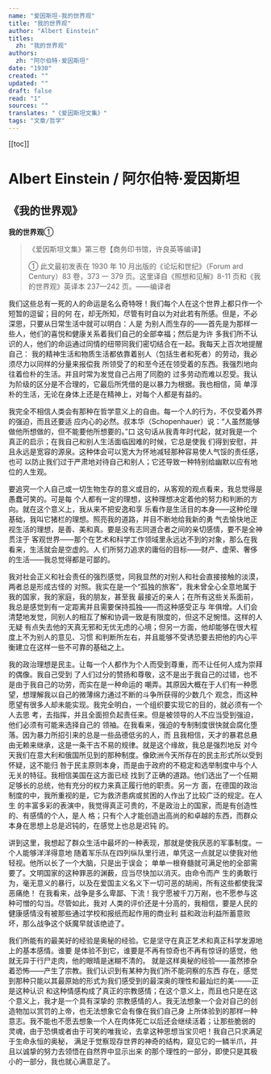 ```yaml
---
name: "爱因斯坦-我的世界观"
title: "我的世界观"
author: "Albert Einstein"
titles:
  zh: "我的世界观"
authors:
  zh: "阿尔伯特·爱因斯坦"
date: "1930"
created: ""
updated: ""
draft: false
read: "1"
sources: ""
translates: "《爱因斯坦文集》"
tags: "文章/哲学"
---
```


[[toc]]

# Albert Einstein / 阿尔伯特·爱因斯坦

## 《我的世界观》

**我的世界观**①

> 《爱因斯坦文集》第三卷【商务印书馆，许良英等编译】
> 
> ① 此文最初发表在 1930 年 10 月出版的《论坛和世纪》（Forum ard Century）83
> 卷，373 一 379 页。这里译自《照想和见解》8-11 页和《我的世界观》英译本 237—242
> 页。——编译者

我们这些总有一死的人的命运是名么奇特呀！我们每个人在这个世界上都只作一个短暂的逗留；目的何
在，却无所知，尽管有时自以为对此若有所感。但是，不必深思，只要从日常生活中就可以明白：人是
为别人而生存的——首先是为那样一些人，他们的喜悦和健康关系着我们自己的全部幸福；然后是为许
多我们所不认识的人，他们的命运通过同情的纽带同我们密切结合在一起。我每天上百次地提醒自己：
我的精神生活和物质生活都依靠着别人（包括生者和死者）的劳动，我必须尽力以同样的分量来报偿我
所领受了的和至今还在领受着的东西。我强烈地向往着俭朴的生活。并且时常为发觉自己占用了同胞的
过多劳动而难以忍受。我认为阶级的区分是不合理的，它最后所凭借的是以暴力为根据。我也相信，简
单淳朴的生活，无论在身体上还是在精神上，对每个人都是有益的。

我完全不相信人类会有那种在哲学意义上的自由。每一个人的行为，不仅受着外界的强迫，而且还要适
应内心的必然。叔本华（Schopenhauer）说：“人虽然能够做他所想做的，但不能要他所想要的。”口
这句话从我青年时代起，就对我是一个真正的启示；在我自己和别人生活面临因难的时候，它总是使我
们得到安慰，并且永远是宽容的源泉。这种体会可以宽大为怀地减轻那种容易使人气馁的责任感，也可
以防止我们过于严肃地对待自己和别人；它还导致一种特别给幽默以应有地位的人生观。

要追究一个人自己或一切生物生存的意义或目的，从客观的观点看来，我总觉得是愚蠢可笑的。可是每
个人都有一定的理想，这种理想决定着他的努力和判断的方向。就在这个意义上，我从来不把安逸和享
乐看作是生活目的本身——这种伦理基础，我叫它猪栏的理想。照亮我的道路，并目不断地给我新的勇
气去愉快地正视生活的理想，是善、美和真。要是没有志同道合者之间的亲切感情，要不是全神贯注于
客观世界——那个在艺术和科学工作领域里永远达不到的对象，那么在我看来，生活就会是空虚的。人
们所努力追求的庸俗的目标——财产、虚荣、奢侈的生活——我总觉得都是可鄙的。

我对社会正义和社会责任的强烈感觉，同我显然的对别人和社会直接接触的淡漠，两者总是形成古怪的
对照。我实在是一个“孤独的旅客”，我未曾全心全意地属于我的国家，我的家庭，我的朋友，甚至我
最接近的亲人；在所有这些关系面前，我总是感觉到有一定距离并且需要保持孤独——而这种感受正与
年俱增。人们会清楚地发觉，同别人的相互了解和协调一致是有限度的，但这不足惋惜。这样的人无疑
有点失去他的天真无邪和无优无虑的心境；但另一方面，他却能够在很大程度上不为别人的意见、习惯
和判断所左右，并且能够不受诱恐要去把他的内心平衡建立在这样一些不可靠的基础之上。

我的政治理想是民主。让每一个人都作为个人而受到尊重，而不让任何人成为崇拜的偶像。我自己受到
了人们过分的赞扬和尊敬，这不是出于我自己的过错，也不是由于我自己的功劳，而实在是一种命运的
嘲弄。其原因大概在于人们有一种愿望，想理解我以自己的微薄绵力通过不断的斗争所获得的少数几个
观念，而这种愿望有很多人却未能实现。我完全明白，一个组织要实现它的目的，就必须有一个人去思
考，去指挥，并且全面担负起责任来。但是被领导的人不应当受到强迫，他们必须有可能来选择自己的
领袖。在我看来，强迫的专制制度很快就会腐化堕落。因为暴力所招引来的总是一些品德低劣的人，而
且我相信，天才的暴君总悬由无赖来继承，这是一条干古不易的规律。就是这个缘故，我总是强烈地反
对今天我们在意大利和俄国所见到的那种制度。像欧洲今天所存在的民主形式所以受到怀疑，这不能归
咎于民主原则本身，而是由于政府的不稳定和选举制度中与个人无关的特征。我相信美国在这方面已经
找到了正确的道路。他们选出了一个任期足够长的总统，他有充分的权力来真正履行他的职责。另一方
面，在德国的政治制度的中，我所重视的是，它为救济患病或贫困的人作出了比较广泛的规定。在人生
的丰富多彩的表演中，我觉得真正可贵的，不是政治上的国家，而是有创造性的、有感情的个人，是人
格；只有个人才能创造出高尚的和卓越的东西，而群众本身在思想上总是迟钝的，在感觉上也总是迟钝
的。

讲到这里，我想起了群众生活中最坏的一种表现，那就是使我厌恶的军事制度。一个人能够洋洋得意地
随着军乐队在四列纵队里行进，单凭这一点就足以使我对他轻视。他所以长了一个大脑，只是出于误会；
单单一根脊髓就可满足他的全部需要了。文明国家的这种罪恶的渊薮，应当尽快加以消灭。由命令而产
生的勇敢行为，毫无意义的暴行，以及在爱国主义名义下一切可恶的胡闹，所有这些都使我深恶痛绝！
在我看来，战争是多么卑鄙、下流！我宁愿被千刀万剐，也不愿参与这种可憎的勾当。尽管如此，我对
人类的评价还是十分高的，我相信，要是人民的健康感情没有被那些通过学校和报纸而起作用的商业利
益和政治利益所蓄意败坏，那么战争这个妖魔早就该绝迹了。

我们所能有的最美好的经验是奥秘的经验。它是坚守在真正艺术和真正科学发源地上的基本感情。谁要
是体验不到它，谁要是不再有惊奇也不再有惊讶的感觉，他就无异于行尸走肉，他的眼晴是迷糊不清的。
就是这样奥秘的经验——虽然掺杂着恐怖——产生了宗教。我们认识到有某种为我们所不能洞察的东西
存在，感觉到那种只能以其最原始的形式为我们感受到的最深奥的理性和最灿烂的美-——正是这种认识
和这种情感构成了真正的宗教感情；在这个意义上，而且也只是在这个意义上，我才是一个具有深挚的
宗教感情的人。我无法想象一个会对自己的创造物加以赏罚的上帝，也无法想象它会有像在我们自己身
上所体验到的那样一种意志。我不能也不愿去想象一个人在肉体死亡以后还会继续活着；让那些脆弱的
灵魂，由于恐惧或者由于可笑的唯我论，去拿这种思想当宝贝吧！我自己只求满足于生命永恒的奥秘，
满足于觉察现存世界的神奇的结构，窥见它的一鳞半爪，并且以诚挚的努力去领悟在自然界中显示出来
的那个理性的一部分，即使只是其极小的一部分，我也就心满意足了。
